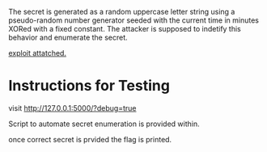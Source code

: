 The secret is generated as a random uppercase letter string using a pseudo-random number generator seeded with the current time in minutes XORed with a fixed constant.
The attacker is supposed to indetify this behavior and enumerate the secret. 

[exploit attatched. ](https://github.com/awwfensive/BSdiesMumbaiCTF-Repo/blob/main/writeup/tick_tock_exploit.py)

# Instructions for Testing 
visit http://127.0.0.1:5000/?debug=true

Script to automate secret enumeration is provided within. 

once correct secret is prvided the flag is printed. 

